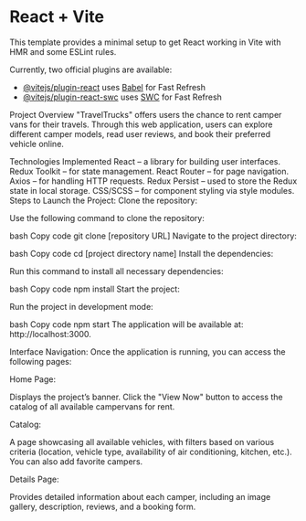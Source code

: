 # React + Vite

This template provides a minimal setup to get React working in Vite with HMR and some ESLint rules.

Currently, two official plugins are available:

- [@vitejs/plugin-react](https://github.com/vitejs/vite-plugin-react/blob/main/packages/plugin-react/README.md) uses [Babel](https://babeljs.io/) for Fast Refresh
- [@vitejs/plugin-react-swc](https://github.com/vitejs/vite-plugin-react-swc) uses [SWC](https://swc.rs/) for Fast Refresh


Project Overview
"TravelTrucks" offers users the chance to rent camper vans for their travels. Through this web application, users can explore different camper models, read user reviews, and book their preferred vehicle online.

Technologies Implemented
React – a library for building user interfaces.
Redux Toolkit – for state management.
React Router – for page navigation.
Axios – for handling HTTP requests.
Redux Persist – used to store the Redux state in local storage.
CSS/SCSS – for component styling via style modules.
Steps to Launch the Project:
Clone the repository:

Use the following command to clone the repository:

bash
Copy code
git clone [repository URL]
Navigate to the project directory:

bash
Copy code
cd [project directory name]
Install the dependencies:

Run this command to install all necessary dependencies:

bash
Copy code
npm install
Start the project:

Run the project in development mode:

bash
Copy code
npm start
The application will be available at: http://localhost:3000.

Interface Navigation:
Once the application is running, you can access the following pages:

Home Page:

Displays the project’s banner. Click the "View Now" button to access the catalog of all available campervans for rent.

Catalog:

A page showcasing all available vehicles, with filters based on various criteria (location, vehicle type, availability of air conditioning, kitchen, etc.). You can also add favorite campers.

Details Page:

Provides detailed information about each camper, including an image gallery, description, reviews, and a booking form.